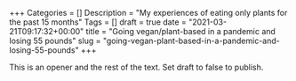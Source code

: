 +++
Categories = []
Description = "My experiences of eating only plants for the past 15 months"
Tags = []
draft = true
date = "2021-03-21T09:17:32+00:00"
title = "Going vegan/plant-based in a pandemic and losing 55 pounds"
slug = "going-vegan-plant-based-in-a-pandemic-and-losing-55-pounds"
+++

This is an opener and the rest of the text. Set draft to false to publish.

